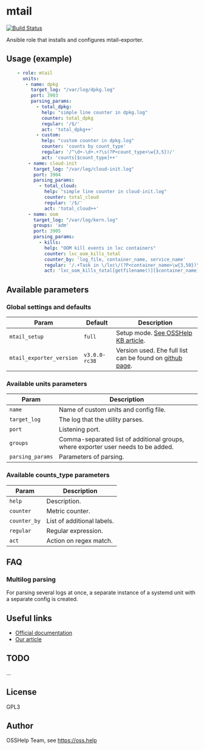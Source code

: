 # mtail

[![Build Status](https://drone.osshelp.ru/api/badges/ansible/mtail/status.svg)](https://drone.osshelp.ru/ansible/mtail)

Ansible role that installs and configures mtail-exporter.

## Usage (example)

``` yaml
    - role: mtail
      units:
       - name: dpkg
         target_log: "/var/log/dpkg.log"
         port: 3903
         parsing_params:
           - total_dpkg:
             help: "simple line counter in dpkg.log"
             counter: total_dpkg
             regular: '/$/'
             act: 'total_dpkg++'
           - custom:
             help: "custom counter in dpkg.log"
             counter: 'counts by count_type'
             regular: '/^\d+-\d+.+?\s(?P<count_type>\w{3,5})/'
             act: 'counts[$count_type]++'
        - name: cloud-init
          target_log: "/var/log/cloud-init.log"
          port: 3904
          parsing_params:
            - total_cloud:
              help: "simple line counter in cloud-init.log"
              counter: total_cloud
              regular: '/$/'
              act: 'total_cloud++'
        - name: oom
          target_log: "/var/log/kern.log"
          groups: 'adm'
          port: 3905
          parsing_params:
            - kills:
              help: "OOM kill events in lxc containers"
              counter: lxc_oom_kills_total
              counter_by: 'log_file, container_name, service_name'
              regular: '/.+Task in \/lxc\/(?P<container_name>\w{3,50})\/(?P<service_name>\S+).+killed as a result of limit.+/'
              act: 'lxc_oom_kills_total[getfilename()][$container_name][$service_name]++'
```

## Available parameters

### Global settings and defaults

| Param | Default | Description |
| -----------| ----------- | ----------- |
| `mtail_setup` | `full` | Setup mode. [See OSSHelp KB article](https://oss.help/kb4895). |
| `mtail_exporter_version` | `v3.0.0-rc38` | Version used. Еhe full list can be found on [github page](https://github.com/google/mtail/releases). |

### Available units parameters

| Param | Description |
| ------| ----------- |
| `name` | Name of custom units and config file. |
| `target_log` | The log that the utility parses.  |
| `port` | Listening port. |
| `groups` | Comma-separated list of additional groups, where exporter user needs to be added. |
| `parsing_params` | Parameters of parsing. |

### Available counts_type parameters

| Param | Description |
| ------| ----------- |
| `help` | Description. |
| `counter` | Metric counter. |
| `counter_by` | List of additional labels. |
| `regular` | Regular expression. |
| `act` | Action on regex match. |

## FAQ

### Multilog parsing

For parsing several logs at once, a separate instance of a systemd unit with a separate config is created.

## Useful links

- [Official documentation](https://github.com/google/mtail)
- [Our article](https://oss.help/kb7147)

## TODO

...

## License

GPL3

## Author

OSSHelp Team, see <https://oss.help>
